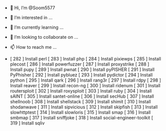 - 👋 Hi, I’m @Soom5577
- 👀 I’m interested in ...
- 🌱 I’m currently learning ...
- 💞️ I’m looking to collaborate on ...
- 📫 How to reach me ...

- [ 282 ] Install perl
 [ 283 ] Install php
 [ 284 ] Install pixiewps
 [ 285 ] Install plecost
 [ 286 ] Install powerfuzzer
 [ 287 ] Install proxystrike
 [ 288 ] Install pupy
 [ 289 ] Install pwnat
 [ 290 ] Install pyPISHER
 [ 291 ] Install PyPhisher
 [ 292 ] Install pybluez
 [ 293 ] Install pydictor
 [ 294 ] Install python
 [ 295 ] Install qark
 [ 296 ] Install rang3r
 [ 297 ] Install rdpy
 [ 298 ] Install reaver
 [ 299 ] Install recon-ng
 [ 300 ] Install ridenum
 [ 301 ] Install routersploit
 [ 302 ] Install roxysploit
 [ 303 ] Install ruby
 [ 304 ] Install sAINT
 [ 305 ] Install santet-online
 [ 306 ] Install secHub
 [ 307 ] Install shellnoob
 [ 308 ] Install shellstack
 [ 309 ] Install shimit
 [ 310 ] Install shodanwave
 [ 311 ] Install sipvicious
 [ 312 ] Install skipfish
 [ 313 ] Install slowhttptest
 [ 314 ] Install slowloris
 [ 315 ] Install smap
 [ 316 ] Install smbmap
 [ 317 ] Install sniffjoke
 [ 318 ] Install social-engineer-toolkit
 [ 319 ] Install sqliv
<!---
Soom5577/Soom5577 is a ✨ special ✨ repository because its `README.md` (this file) appears on your GitHub profile.
You can click the Preview link to take a look at your changes.
--->
